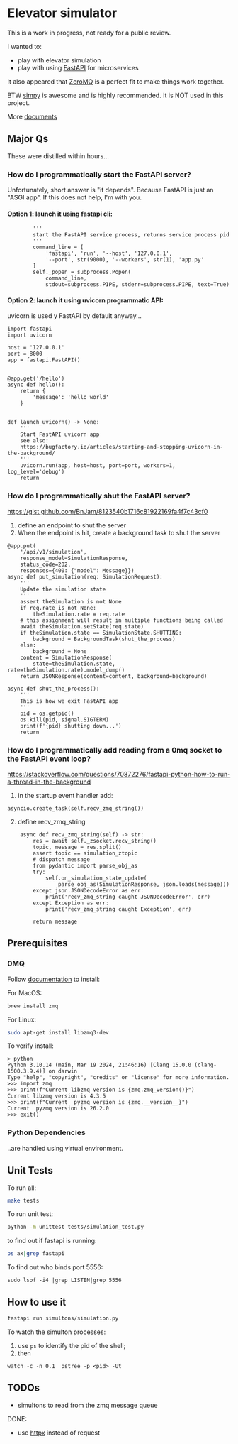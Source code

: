 # Elevator simulator

This is a work in progress, not ready for a public review.

I wanted to:

* play with elevator simulation
* play with using [FastAPI](https://fastapi.tiangolo.com/) for microservices

It also appeared that [ZeroMQ](https://zeromq.org/) is a perfect fit to make
things work together.

BTW [simpy](https://simpy.readthedocs.io/en/latest/) is awesome and is highly
recommended.  It is NOT used in this project.

More [documents](./docs/)

## Major Qs

These were distilled within hours...

### How do I programmatically start the FastAPI server?

Unfortunately, short answer is "it depends".
Because FastAPI is just an "ASGI app".  If this does not help, I'm with you.

#### Option 1: launch it using fastapi cli:

```
        '''
        start the FastAPI service process, returns service process pid
        '''
        command_line = [
            'fastapi', 'run', '--host', '127.0.0.1',
            '--port', str(9000), '--workers', str(1), 'app.py'
        ]
        self._popen = subprocess.Popen(
            command_line,
            stdout=subprocess.PIPE, stderr=subprocess.PIPE, text=True)

```
#### Option 2: launch it using uvicorn programmatic API:

uvicorn is used y FastAPI by default anyway...

```
import fastapi
import uvicorn

host = '127.0.0.1'
port = 8000
app = fastapi.FastAPI()


@app.get('/hello')
async def hello():
    return {
        'message': 'hello world'
    }


def launch_uvicorn() -> None:
    '''
    Start FastAPI uvicorn app
    see also:
    https://bugfactory.io/articles/starting-and-stopping-uvicorn-in-the-background/
    '''
    uvicorn.run(app, host=host, port=port, workers=1, log_level='debug')
    return
```

### How do I programmatically shut the FastAPI server?

https://gist.github.com/BnJam/8123540b1716c81922169fa4f7c43cf0

1. define an endpoint to shut the server
2. When the endpoint is hit, create a background task to shut the server

```
@app.put(
    '/api/v1/simulation',
    response_model=SimulationResponse,
    status_code=202,
    responses={400: {"model": Message}})
async def put_simulation(req: SimulationRequest):
    '''
    Update the simulation state
    '''
    assert theSimulation is not None
    if req.rate is not None:
        theSimulation.rate = req.rate
    # this assignment will result in multiple functions being called
    await theSimulation.setState(req.state)
    if theSimulation.state == SimulationState.SHUTTING:
        background = BackgroundTask(shut_the_process)
    else:
        background = None
    content = SimulationResponse(
        state=theSimulation.state, rate=theSimulation.rate).model_dump()
    return JSONResponse(content=content, background=background)

async def shut_the_process():
    '''
    This is how we exit FastAPI app
    '''
    pid = os.getpid()
    os.kill(pid, signal.SIGTERM)
    print(f'{pid} shutting down...')
    return
```


### How do I programmatically add reading from a 0mq socket to the FastAPI event loop?


https://stackoverflow.com/questions/70872276/fastapi-python-how-to-run-a-thread-in-the-background

1. in the startup event handler add:
```
asyncio.create_task(self.recv_zmq_string())
```

2. define recv_zmq_string

```
    async def recv_zmq_string(self) -> str:
        res = await self._zsocket.recv_string()
        topic, message = res.split()
        assert topic == simulation_ztopic
        # dispatch message
        from pydantic import parse_obj_as
        try:
            self.on_simulation_state_update(
                parse_obj_as(SimulationResponse, json.loads(message)))
        except json.JSONDecodeError as err:
            print('recv_zmq_string caught JSONDecodeError', err)
        except Exception as err:
            print('recv_zmq_string caught Exception', err)

        return message
```

## Prerequisites

### 0MQ

Follow [documentation](https://zeromq.org/download/) to install:

For MacOS:
```sh
brew install zmq
```

For Linux:
```sh
sudo apt-get install libzmq3-dev
```

To verify install:
```
> python
Python 3.10.14 (main, Mar 19 2024, 21:46:16) [Clang 15.0.0 (clang-1500.3.9.4)] on darwin
Type "help", "copyright", "credits" or "license" for more information.
>>> import zmq
>>> print(f"Current libzmq version is {zmq.zmq_version()}")
Current libzmq version is 4.3.5
>>> print(f"Current  pyzmq version is {zmq.__version__}")
Current  pyzmq version is 26.2.0
>>> exit()
```

### Python Dependencies

..are handled using virtual environment.

## Unit Tests

To run all:
```sh
make tests
```

To run unit test:
```sh
python -m unittest tests/simulation_test.py
```

to find out if fastapi is running:
```sh
ps ax|grep fastapi
```

To find out who binds port 5556:
```
sudo lsof -i4 |grep LISTEN|grep 5556
```

## How to use it

```sh
fastapi run simultons/simulation.py
```

To watch the simulton processes:

1. use `ps` to identify the pid of the shell;
2. then

```
watch -c -n 0.1  pstree -p <pid> -Ut
```

## TODOs

* simultons to read from the zmq message queue

DONE:

* use [httpx](https://www.python-httpx.org/advanced/clients/) instead of request
